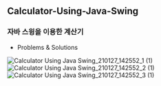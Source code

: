 ## Calculator-Using-Java-Swing
### 자바 스윙을 이용한 계산기

- Problems & Solutions

![Calculator Using Java Swing_210127_142552_1 (1)](https://user-images.githubusercontent.com/69156709/105950300-7b5b7000-60b1-11eb-99ae-eb4f9608fe1c.jpg)
![Calculator Using Java Swing_210127_142552_2 (1)](https://user-images.githubusercontent.com/69156709/105950329-8910f580-60b1-11eb-9641-282cc1e3fce7.jpg)
![Calculator Using Java Swing_210127_142552_3 (1)](https://user-images.githubusercontent.com/69156709/105950336-8d3d1300-60b1-11eb-99d7-76c8d54a0c9a.jpg)
